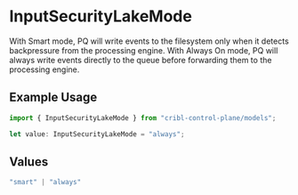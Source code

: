 # InputSecurityLakeMode

With Smart mode, PQ will write events to the filesystem only when it detects backpressure from the processing engine. With Always On mode, PQ will always write events directly to the queue before forwarding them to the processing engine.

## Example Usage

```typescript
import { InputSecurityLakeMode } from "cribl-control-plane/models";

let value: InputSecurityLakeMode = "always";
```

## Values

```typescript
"smart" | "always"
```
